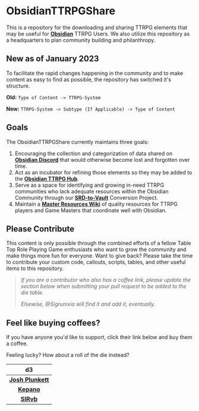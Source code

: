 # ObsidianTTRPGShare

This is a repository for the downloading and sharing TTRPG elements that may be useful for [**Obsidian**](https://obsidian.md) TTRPG Users. We also utilize this repository as a headquarters to plan community building and philanthropy.

## New as of January 2023

To facilitate the rapid changes happening in the community and to make content as easy to find as possible, the repository has switched it's structure.

**Old:** `Type of Content -> TTRPG-System`

**New:** `TTRPG-System -> Subtype (If Applicable) -> Type of Content`

## Goals

The ObsidianTTRPGShare currently maintains three goals:

1. Encouraging the collection and categorization of data shared on [**Obsidian Discord**](https://discord.gg/obsidianmd) that would otherwise become lost and forgotten over time.
2. Act as an incubator for refining those elements so they may be added to the [**Obsidian TTRPG Hub**](https://publish.obsidian.md/hub/04+-+Guides%2C+Workflows%2C+%26+Courses/for+TTRPG).
3. Serve as a space for identifying and growing in-need TTRPG communities who lack adequate resources within the Obsidian Community through our [**SRD-to-Vault**](https://github.com/ObsidianTTRPGProject/ObsidianTTRPGShare/issues/4) Conversion Project.
4. Maintain a [**Master Resources Wiki**](https://github.com/ObsidianTTRPGProject/ObsidianTTRPGShare/wiki) of quality resources for TTRPG players and Game Masters that coordinate well with Obsidian.

## Please Contribute

This content is only possible through the combined efforts of a fellow Table Top Role Playing Game enthusiasts who want to grow the community and make things more fun for everyone. Want to give back? Please take the time to contribute your custom code, callouts, scripts, tables, and other useful items to this repository.

>_If you are a contributor who also has a coffee link, please update the section below when submitting your pull request to be added to the die table._
>
>_Elsewise, @Sigrunixia will find it and add it, eventually._

## Feel like buying coffees?

If you have anyone you'd like to support, click their link below and buy them a coffee.

Feeling lucky? How about a roll of the die instead?

| d3 |
|:---:|
|[**Josh Plunkett**](https://www.patreon.com/join/JPlunkett?)|
|[**Kepano**](https://www.buymeacoffee.com/kepano)|
|[**SlRvb**](https://ko-fi.com/slrvb) |
